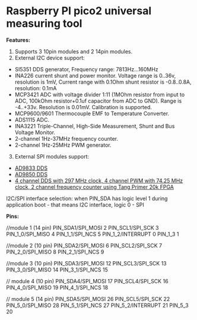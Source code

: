 # Raspberry PI pico2 universal measuring tool

**Features:**
1. Supports 3 10pin modules and 2 14pin modules.
2. External I2C device support:
  - SI5351 DDS generator, Frequency range: 7813Hz...160MHz
  - INA226 current shunt and power monitor. Voltage range is 0..36v, resolution is 1mV, Current range with 0.1Ohm shunt resistor is -0.8..0.8A, resolution: 0.1mA
  - MCP3421 ADC with voltage divider 1:11 (1MOhm resistor from input to ADC, 100kOhm resistor+0.1uf capacitor from ADC to GND). Range is -4..+33v. Resolution is 0.01mV. Calibration is supported.
  - MCP9600/9601 Thermocouple EMF to Temperature Converter.
  - ADS1115 ADC.
  - INA3221  Triple-Channel, High-Side Measurement, Shunt and Bus Voltage Monitor.
  - 2-channel 1Hz-37MHz frequency counter.
  - 2-channel 1Hz-25MHz PWM generator.
3. External SPI modules support:
  - [AD9833 DDS](../../stm32g0/stm32g0_ad9833)
  - [AD9850 DDS](../../stm32g0/stm32g0_ad9833)
  - [4 channel DDS with 297 MHz clock, 4 channel PWM with 74.25 MHz clock, 2 channel frequency counter using Tang Primer 20k FPGA](https://github.com/sergz72/FPGA/tree/main/multidevice)

I2C/SPI interface selection: when PIN_SDA has logic level 1 during application boot - that means I2C interface, logic 0 - SPI

**Pins:**

//module 1 (14 pin)
PIN_SDA1/SPI_MOSI 2
PIN_SCL1/SPI_SCK  3
PIN_1_0/SPI_MISO  4
PIN_1_1/SPI_NCS   5
PIN_1_2/INTERRUPT 0
PIN_1_3  1

//module 2  (10 pin)
PIN_SDA2/SPI_MOSI 6
PIN_SCL2/SPI_SCK  7
PIN_2_0/SPI_MISO  8
PIN_2_1/SPI_NCS   9

//module 3  (10 pin)
PIN_SDA3/SPI_MOSI 12
PIN_SCL3/SPI_SCK  13
PIN_3_0/SPI_MISO  14
PIN_3_1/SPI_NCS   15

// module 4  (10 pin)
PIN_SDA4/SPI_MOSI 17
PIN_SCL4/SPI_SCK  16
PIN_4_0/SPI_MISO  19
PIN_4_1/SPI_NCS   18

// module 5  (14 pin)
PIN_SDA5/SPI_MOSI 26
PIN_SCL5/SPI_SCK  22
PIN_5_0/SPI_MISO  28
PIN_5_1/SPI_NCS   27
PIN_5_2/INTERRUPT 21
PIN_5_3  20
